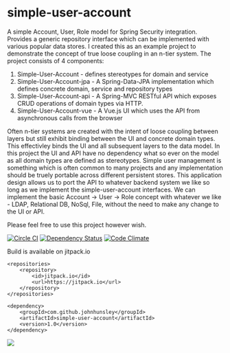 # simple-user-account
A simple Account, User, Role model for Spring Security integration. Provides a generic repository interface which can be implemented with various popular data stores. I created this as an example project to demonstrate the concept of true loose coupling in an n-tier system. The project consists of 4 components:

1. Simple-User-Account - defines stereotypes for domain and service
2. Simple-User-Account-jpa - A Spring-Data-JPA implementation which defines concrete domain, service and repository types
3. Simple-User-Account-api - A Spring-MVC RESTful API which exposes CRUD operations of domain types via HTTP. 
4. Simple-User-Account-vue - A Vue.js UI which uses the API from asynchronous calls from the browser

Often n-tier systems are created with the intent of loose coupling between layers but still exhibit binding between the UI and concrete domain types. This effectivley binds the UI and all subsequent layers to the data model. In this project the UI and API have no dependency what so ever on the model as all domain types are defined as stereotypes. Simple user management is something which is often common to many projects and any implementation should be truely portable across different persistent stores. This application design allows us to port the API to whatever backend system we like so long as we implement the simple-user-account interfaces. We can implement the basic Account -> User -> Role concept with whatever we like - LDAP, Relational DB, NoSql, File, without the need to make any change to the UI or API.

Please feel free to use this project however wish.

[![Circle CI](https://circleci.com/gh/johnhunsley/simple-user-account.svg?style=svg)](https://circleci.com/gh/johnhunsley/simple-user-account)
[![Dependency Status](https://gemnasium.com/badges/github.com/johnhunsley/simple-user-account.svg)](https://gemnasium.com/github.com/johnhunsley/simple-user-account)
[![Code Climate](https://codeclimate.com/github/johnhunsley/simple-user-account/badges/gpa.svg)](https://codeclimate.com/github/johnhunsley/simple-user-account)

Build is available on jitpack.io

    <repositories>
		<repository>
		    <id>jitpack.io</id>
		    <url>https://jitpack.io</url>
		</repository>
    </repositories>

    <dependency>
	    <groupId>com.github.johnhunsley</groupId>
	    <artifactId>simple-user-account</artifactId>
	    <version>1.0</version>
	</dependency>

[![](https://jitpack.io/v/johnhunsley/simple-user-account.svg)](https://jitpack.io/#johnhunsley/simple-user-account)
